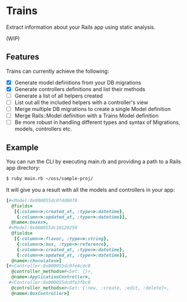 # Trains

Extract information about your Rails app using static analysis.

(WIP)

## Features

Trains can currently achieve the following:

- [x] Generate model definitions from your DB migrations
- [x] Generate controllers definitions and list their methods
- [ ] Generate a list of all helpers created
- [ ] List out all the included helpers with a controller's view
- [ ] Merge multiple DB migrations to create a single Model definition
- [ ] Merge Rails::Model definition with a Trains Model definition
- [ ] Be more robust in handling different types and syntax of Migrations, models, controllers etc.

## Example

You can run the CLI by executing main.rb and providing a path to a Rails app directory:

```bash
$ ruby main.rb ~/oss/sample-proj/
```

It will give you a result with all the models and controllers in your app:

```ruby
[#<Model:0x000055dc0fdd60f8
  @fields=
   [{:column=>:created_at, :type=>:datetime},
    {:column=>:updated_at, :type=>:datetime}],
  @name=:boxes>,
 #<Model:0x000055dc10129250
  @fields=
   [{:column=>:flavor, :type=>:string},
    {:column=>:box, :type=>:reference},
    {:column=>:created_at, :type=>:datetime},
    {:column=>:updated_at, :type=>:datetime}],
  @name=:chocolates>]
[#<Controller:0x000055dc0fe4cdc0
  @controller_methods=#<Set: {}>,
  @name=:ApplicationController>,
 #<Controller:0x000055dc0fe3fbc0
  @controller_methods=#<Set: {:new, :create, :edit, :delete}>,
  @name=:BoxController>]
```
